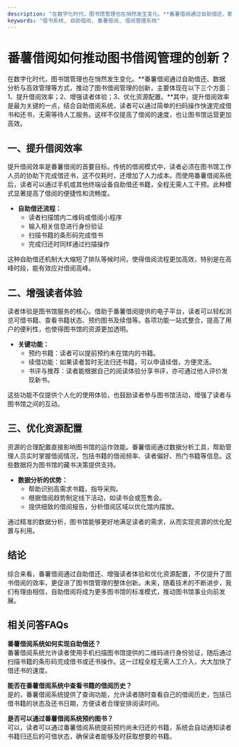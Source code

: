 ```yaml
---
description: "在数字化时代，图书馆管理也在悄然发生变化。**番薯借阅通过自助借还、数据分析与高效管理等方式，推动了图书借阅管理的创新，主要体现在以下三个方面：1、提升借阅效率；2、增强读者体验；3、优化资源配置。**其中，提升借阅效率是最为关键的一点，结合自助借阅系统，读者可以通过简单的扫码操作快速完成借书和还书，无需等待人工服务。这样不仅提高了借阅的速度，也让图书馆运营更加高效。"
keywords: "借书系统, 自助借阅, 番薯借阅, 借阅管理系统"
---
```

# 番薯借阅如何推动图书借阅管理的创新？

在数字化时代，图书馆管理也在悄然发生变化。**番薯借阅通过自助借还、数据分析与高效管理等方式，推动了图书借阅管理的创新，主要体现在以下三个方面：1、提升借阅效率；2、增强读者体验；3、优化资源配置。**其中，提升借阅效率是最为关键的一点，结合自助借阅系统，读者可以通过简单的扫码操作快速完成借书和还书，无需等待人工服务。这样不仅提高了借阅的速度，也让图书馆运营更加高效。

## **一、提升借阅效率**

提升借阅效率是番薯借阅的首要目标。传统的借阅模式中，读者必须在图书馆工作人员的协助下完成借还书，这不仅耗时，还增加了人力成本。而使用番薯借阅系统后，读者可以通过手机或其他终端设备自助借还书籍，全程无需人工干预。此种模式显著提高了借阅的便捷性和流畅度。

- **自助借还流程：**
  - 读者扫描馆内二维码或借阅小程序
  - 输入相关信息进行身份验证
  - 扫描书籍的条形码完成借书
  - 完成归还时同样通过扫描操作

这种自助借还机制大大缩短了排队等候时间，使得借阅流程更加高效，特别是在高峰时段，能有效应对借阅高峰。

## **二、增强读者体验**

读者体验是图书馆服务的核心。借助于番薯借阅提供的电子平台，读者可以轻松浏览可借书籍、查看书籍状态、预约图书及续借等。各项功能一站式整合，提高了用户的便利性，也使得图书馆的资源更加透明。

- **关键功能：**
  - 预约书籍：读者可以提前预约未在馆内的书籍。
  - 续借功能：如果读者暂时无法归还书籍，可以申请续借，方便灵活。
  - 书评与推荐：读者能根据自己的阅读体验分享书评，亦可通过他人评价发现新书。

这些功能不仅提供个人化的使用体验，也鼓励读者参与图书馆活动，增强了读者与图书馆之间的互动。

## **三、优化资源配置**

资源的合理配置直接影响图书馆的运作效能。番薯借阅通过数据分析工具，帮助管理人员实时掌握借阅情况，包括书籍的借阅频率、读者偏好、热门书籍等信息。这些数据将为图书馆的藏书决策提供支持。

- **数据分析的优势：**
  - 帮助识别高需求书籍，指导采购。
  - 根据借阅趋势制定线下活动，如读书会或签售会。
  - 提供细致的借阅报告，分析借阅区域以优化馆内摆放。

通过精准的数据分析，图书馆能够更好地满足读者的需求，从而实现资源的优化配置与利用。

## 结论

综合来看，番薯借阅通过自助借还、增强读者体验和优化资源配置，不仅提升了图书借阅的效率，更促进了图书馆管理的整体创新。未来，随着技术的不断进步，我们有理由相信，自助借阅将成为更多图书馆的标准模式，推动图书馆事业向前发展。

## **相关问答FAQs**

**番薯借阅系统如何实现自助借还？**  
番薯借阅系统允许读者使用手机扫描图书馆提供的二维码进行身份验证，随后通过扫描书籍的条形码完成借书或还书操作。这一过程全程无需人工介入，大大加快了借还书的速度。

**能否在番薯借阅系统中查看书籍的借阅历史？**  
是的，番薯借阅系统提供了查询功能，允许读者随时查看自己的借阅历史，包括已借书籍的状态及还书日期，方便读者合理安排阅读时间。

**是否可以通过番薯借阅系统预约图书？**  
可以，读者可以通过番薯借阅系统提前预约尚未归还的书籍，系统会自动通知读者书籍归还后的可借状态，确保读者能够及时获取想要的书籍。
